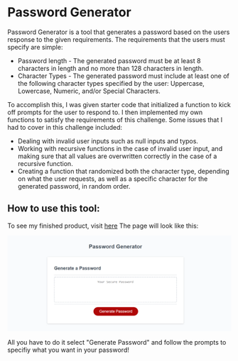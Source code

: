 # Password Generator
Password Generator is a tool that generates a password based on the users response to the given requirements. The requirements that the users must specify are simple:
* Password length - The generated password must be at least 8 characters in length and no more than 128 characters in length.
* Character Types - The generated password must include at least one of the following character types specified by the user: Uppercase, Lowercase, Numeric, and/or Special Characters.

To accomplish this, I was given starter code that initialized a function to kick off  prompts for the user to respond to. I then implemented my own functions to satisfy the requirements of this challenge. Some issues that I had to cover in this challenge included:

* Dealing with invalid user inputs such as null inputs and typos.
* Working with recursive functions in the case of invalid user input, and making sure that all values are overwritten correctly in the case of a recursive function.
* Creating a function that randomized both the character type, depending on what the user requests, as well as a specific character for the generated password, in random order.

## How to use this tool:
To see my finished product, visit [here](https://adairconlin.art/password-generator/)
The page will look like this:

![webpage-preview](assets/images/screenshot.png)

All you have to do it select "Generate Password" and follow the prompts to specifiy what you want in your password!
